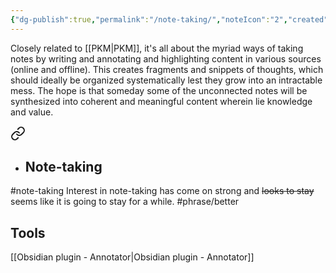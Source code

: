 ```yaml
---
{"dg-publish":true,"permalink":"/note-taking/","noteIcon":"2","created":"","updated":""}
---
```


Closely related to [[PKM\|PKM]], it's all about the myriad ways of taking notes by writing and annotating and highlighting content in various sources (online and offline). This creates fragments and snippets of thoughts, which should ideally be organized systematically lest they grow into an intractable mess. The hope is that someday some of the unconnected notes will be synthesized into coherent and meaningful content wherein lie knowledge and value.


<div class="transclusion internal-embed is-loaded"><a class="markdown-embed-link" href="/10-dailynotes/2023-05-08/#67b816" aria-label="Open link"><svg xmlns="http://www.w3.org/2000/svg" width="24" height="24" viewBox="0 0 24 24" fill="none" stroke="currentColor" stroke-width="2" stroke-linecap="round" stroke-linejoin="round" class="svg-icon lucide-link"><path d="M10 13a5 5 0 0 0 7.54.54l3-3a5 5 0 0 0-7.07-7.07l-1.72 1.71"></path><path d="M14 11a5 5 0 0 0-7.54-.54l-3 3a5 5 0 0 0 7.07 7.07l1.71-1.71"></path></svg></a><div class="markdown-embed">



- ## Note-taking
#note-taking 
Interest in note-taking has come on strong and ~~looks to stay~~ seems like it is going to stay for a while. #phrase/better 

</div></div>


## Tools

[[Obsidian plugin - Annotator\|Obsidian plugin - Annotator]]